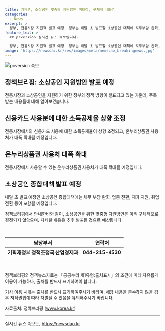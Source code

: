 ```yaml
---
title: 기재부, 소상공인 맞춤형 지원방안 미확정, 구체적 내용?
categories:
  - News
excerpt: >
  정부, 전통시장 지원책 발표 예정  정부는 내달 초 발표할 소상공인 대책에 채무부담 완화, 업종 전환, 재기 지원 등을 담고 있다. 전통시장에서의 온누리상품권 사용처가 확대될 예정이지만, 소상공인의 요구를 수용한 신용카드 소득공제율 상향 조정과 전용 요금제 도입은 사실상 결정되지 않았다. 현재 맞춤형 지원방안이 준비 중이며 자세한 내용은 아직 결정되지 않았다고 한다.
feature_text: >
  ## pcversion 실시간 뉴스 속보입니다.

  정부, 전통시장 지원책 발표 예정  정부는 내달 초 발표할 소상공인 대책에 채무부담 완화, 업종 전환, 재기 지원 등을 담고 있다. 전통시장에서의 온누리상품권 사용처가 확대될 예정이지만, 소상공인의 요구를 수용한 신용카드 소득공제율 상향 조정과 전용 요금제 도입은 사실상 결정되지 않았다. 현재 맞춤형 지원방안이 준비 중이며 자세한 내용은 아직 결정되지 않았다고 한다.
image: 'https://newsdao.kr/res/images/meta/newsdao_breakingnews.jpg'
---
```


<p><img src="https://newsdao.kr/res/images/meta/newsdao_breakingnews.jpg" alt="pcversion 속보" /></p>

<h2 data-ke-size="size26">정책브리핑: 소상공인 지원방안 발표 예정</h2>

<p>전통시장과 소상공인을 지원하기 위한 정부의 정책 방향이 발표되고 있는 가운데, 주목받는 내용들에 대해 알아보겠습니다.</p>

<h2>신용카드 사용분에 대한 소득공제율 상향 조정</h2>

<p data-ke-size="size16">전통시장에서의 신용카드 사용에 대한 소득공제율이 상향 조정되고, 온누리상품권 사용처가 대폭 확대될 예정입니다.</p>

<h2>온누리상품권 사용처 대폭 확대</h2>

<p data-ke-size="size16">전통시장에서 사용할 수 있는 온누리상품권 사용처가 대폭 확대될 예정입니다.</p>

<h2>소상공인 종합대책 발표 예정</h2>

<p data-ke-size="size16">내달 초 발표 예정인 소상공인 종합대책에는 채무 부담 완화, 업종 전환, 재기 지원, 취업 전환 등이 포함될 예정입니다.</p>

<p>정책브리핑에서 안내한바와 같이, 소상공인을 위한 맞춤형 지원방안은 아직 구체적으로 결정되지 않았으며, 자세한 내용은 추후 발표될 것으로 예상됩니다.</p>

<p data-ke-size="size16">&nbsp;</p>

<table>
    <thead>
        <tr>
            <th style="text-align: center;">담당부서</th>
            <th style="text-align: center;">연락처</th>
        </tr>
    </thead>
    <tbody>
        <tr>
            <td style="text-align: center;"><b>기획재정부 정책조정국 산업경제과</b></td>
            <td style="text-align: center;"><b>044-215-4530</b></td>
        </tr>
    </tbody>
</table>

<p data-ke-size="size16">&nbsp;</p>

<p data-ke-size="size16">정책브리핑의 정책뉴스자료는 「공공누리 제1유형:출처표시」의 조건에 따라 자유롭게 이용이 가능하나, 출처를 반드시 표기하여야 합니다.</p>

<p data-ke-size="size16">기사 이용 시에는 출처를 반드시 표기하여주시기 바라며, 해당 내용을 준수하지 않을 경우 저작권법에 따라 처벌될 수 있음을 유의해주시기 바랍니다.</p>

<p data-ke-size="size16">자료출처: 정책브리핑 (<a href="https://www.korea.kr" target="_blank">www.korea.kr</a>)</p>

<p><hr></p>
실시간 뉴스 속보는, <a href="https://newsdao.kr" rel="dofollow">https://newsdao.kr</a>


